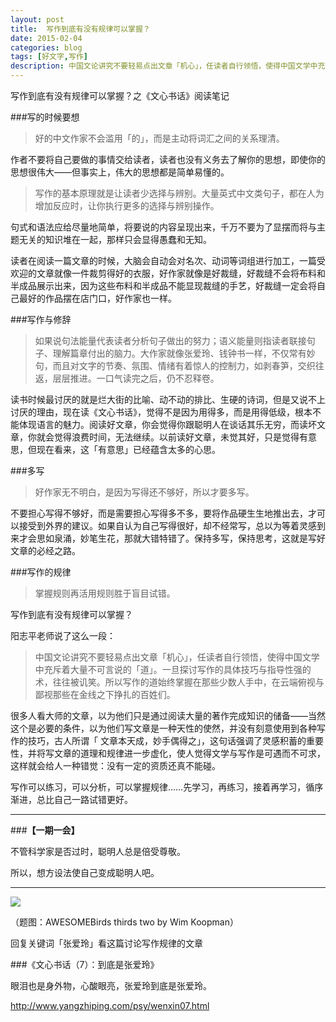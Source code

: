 ```yaml
---
layout: post
title:  写作到底有没有规律可以掌握？
date: 2015-02-04
categories: blog
tags: [好文字,写作]
description: 中国文论讲究不要轻易点出文章「机心」，任读者自行领悟，使得中国文学中充斥着大量不可言说的「道」。一旦探讨写作的具体技巧与指导性强的术，往往被讥笑。所以写作的道始终掌握在那些少数人手中，在云端俯视与鄙视那些在金线之下挣扎的百姓们。
---
```


写作到底有没有规律可以掌握？之《文心书话》阅读笔记

###写的时候要想

>好的中文作家不会滥用「的」，而是主动将词汇之间的关系理清。

作者不要将自己要做的事情交给读者，读者也没有义务去了解你的思想，即使你的思想很伟大——但事实上，伟大的思想都是简单易懂的。

>写作的基本原理就是让读者少选择与辨别。大量英式中文类句子，都在人为增加反应时，让你执行更多的选择与辨别操作。

句式和语法应给尽量地简单，将要说的内容呈现出来，千万不要为了显摆而将与主题无关的知识堆在一起，那样只会显得愚蠢和无知。

读者在阅读一篇文章的时候，大脑会自动会对名次、动词等词组进行加工，一篇受欢迎的文章就像一件裁剪得好的衣服，好作家就像是好裁缝，好裁缝不会将布料和半成品展示出来，因为这些布料和半成品不能显现裁缝的手艺，好裁缝一定会将自己最好的作品摆在店门口，好作家也一样。


###写作与修辞

>如果说句法能量代表读者分析句子做出的努力；语义能量则指读者联接句子、理解篇章付出的脑力。大作家就像张爱玲、钱钟书一样，不仅常有妙句，而且对文字的节奏、氛围、情绪有着惊人的控制力，如剥春笋，交织往返，层层推进。一口气读完之后，仍不忍释卷。

读书时候最讨厌的就是烂大街的比喻、动不动的排比、生硬的诗词，但是又说不上讨厌的理由，现在读《文心书话》，觉得不是因为用得多，而是用得低级，根本不能体现语言的魅力。阅读好文章，你会觉得你跟聪明人在谈话其乐无穷，而读坏文章，你就会觉得浪费时间，无法继续。以前读好文章，未觉其好，只是觉得有意思，但现在看来，这「有意思」已经蕴含太多的心思。

###多写

>好作家无不明白，是因为写得还不够好，所以才要多写。

不要担心写得不够好，而是需要担心写得多不多，要将作品硬生生地推出去，才可以接受到外界的建议。如果自认为自己写得很好，却不经常写，总以为等着灵感到来才会思如泉涌，妙笔生花，那就大错特错了。保持多写，保持思考，这就是写好文章的必经之路。


###写作的规律

>掌握规则再活用规则胜于盲目试错。

写作到底有没有规律可以掌握？

阳志平老师说了这么一段：

>中国文论讲究不要轻易点出文章「机心」，任读者自行领悟，使得中国文学中充斥着大量不可言说的「道」。一旦探讨写作的具体技巧与指导性强的术，往往被讥笑。所以写作的道始终掌握在那些少数人手中，在云端俯视与鄙视那些在金线之下挣扎的百姓们。

很多人看大师的文章，以为他们只是通过阅读大量的著作完成知识的储备——当然这个是必要的条件，以为他们写文章是一种天性的使然，并没有刻意使用到各种写作的技巧，古人所谓「 文章本天成，妙手偶得之」，这句话强调了灵感积蓄的重要性，并将写文章的道理和规律进一步虚化，使人觉得文学与写作是可遇而不可求，这样就会给人一种错觉：没有一定的资质还真不能碰。

写作可以练习，可以分析，可以掌握规律……先学习，再练习，接着再学习，循序渐进，总比自己一路试错更好。

---

###**【一期一会】**

不管科学家是否过时，聪明人总是倍受尊敬。

所以，想方设法使自己变成聪明人吧。

----


![](http://7d9mjz.com1.z0.glb.clouddn.com/2014-12-15.jpg)

（题图：AWESOMEBirds thirds two by Wim Koopman）

回复关键词「张爱玲」看这篇讨论写作规律的文章

###《文心书话（7）：到底是张爱玲》

眼泪也是身外物，心酸眼亮，张爱玲到底是张爱玲。

http://www.yangzhiping.com/psy/wenxin07.html
